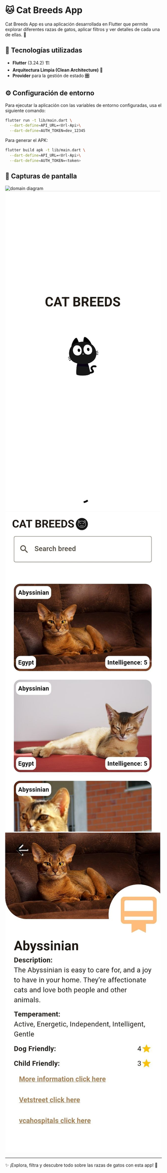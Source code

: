 # 🐱 Cat Breeds App

Cat Breeds App es una aplicación desarrollada en Flutter que permite explorar diferentes razas de gatos, aplicar filtros y ver detalles de cada una de ellas. 🐾

## 🚀 Tecnologías utilizadas

- **Flutter** (3.24.2) 🏗️  
- **Arquitectura Limpia (Clean Architecture)** 📂  
- **Provider** para la gestión de estado 🎛️  

## ⚙️ Configuración de entorno

Para ejecutar la aplicación con las variables de entorno configuradas, usa el siguiente comando:

```sh
flutter run -t lib/main.dart \
  --dart-define=API_URL=<Url-Api>\
  --dart-define=AUTH_TOKEN=dev_12345
```

Para generar el APK:

```sh
flutter build apk -t lib/main.dart \
  --dart-define=API_URL=<Url-Api>\
  --dart-define=AUTH_TOKEN=<token>
```

## 📸 Capturas de pantalla
![domain diagram](assets/screenshots/domain-layer-diagram.png)
![Screenshot 1](assets/screenshots/1.jpg)  
![Screenshot 2](assets/screenshots/2.jpg)  
![Screenshot 2](assets/screenshots/3.jpg)  

---
✨ ¡Explora, filtra y descubre todo sobre las razas de gatos con esta app! 🐾


